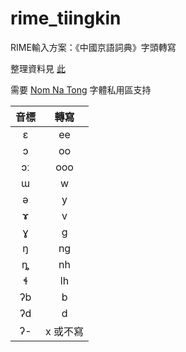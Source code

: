 # rime_tiingkin

RIME輸入方案：《中國京語詞典》字頭轉寫

整理資料見 [此](https://docs.google.com/spreadsheets/d/1P0wrFTcHTZjjni2Vg2GUu8A1kA1zXTjK/edit?usp=sharing&ouid=109317449104739158885&rtpof=true&sd=true)

需要 [Nom Na Tong](https://github.com/nomfoundation/font) 字體私用區支持

| 音標 | 轉寫 |
| :---: | :---: |
| ɛ | ee |
| ɔ | oo |
| ɔː | ooo |
| ɯ | w |
| ə | y |
| ɤ | v |
| ɣ | ɡ |
| ŋ | ng |
| ȵ | nh |
| ɬ | lh |
| ʔb | b |
| ʔd | d  |
| ʔ- | x 或不寫 |